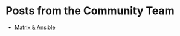 # Posts from the Community Team

* [Matrix & Ansible](http://ansible.github.io/community/posts/matrix_and_ansible.html)
